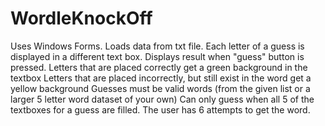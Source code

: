 # WordleKnockOff
Uses Windows Forms.
Loads data from txt file.
Each letter of a guess is displayed in a different text box.
Displays result when "guess" button is pressed.
Letters that are placed correctly get a green background in the textbox
Letters that are placed incorrectly, but still exist in the word get a yellow background
Guesses must be valid words (from the given list or a larger 5 letter word dataset of your own)
Can only guess when all 5 of the textboxes for a guess are filled.
The user has 6 attempts to get the word.
